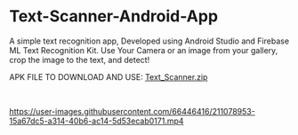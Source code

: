 # Text-Scanner-Android-App
A simple text recognition app, Developed using Android Studio and Firebase ML Text Recognition Kit.
Use Your Camera or an image from your gallery, crop the image to the text, and detect!

APK FILE TO DOWNLOAD AND USE:
[Text_Scanner.zip](https://github.com/redanzo/Text-Scanner/files/10362439/Text_Scanner.zip)

<br>

https://user-images.githubusercontent.com/66446416/211078953-15a67dc5-a314-40b6-ac14-5d53ecab0171.mp4

